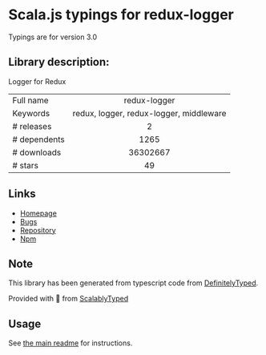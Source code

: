 
# Scala.js typings for redux-logger

Typings are for version 3.0

## Library description:
Logger for Redux

|                    |                 |
| ------------------ | :-------------: |
| Full name          | redux-logger |
| Keywords           | redux, logger, redux-logger, middleware |
| # releases         | 2 |
| # dependents       | 1265 |
| # downloads        | 36302667 |
| # stars            | 49 |

## Links
- [Homepage](https://github.com/theaqua/redux-logger#readme)
- [Bugs](https://github.com/theaqua/redux-logger/issues)
- [Repository](https://github.com/theaqua/redux-logger)
- [Npm](https://www.npmjs.com/package/redux-logger)
    


## Note
This library has been generated from typescript code from [DefinitelyTyped](https://definitelytyped.org).

Provided with :purple_heart: from [ScalablyTyped](https://github.com/oyvindberg/ScalablyTyped)

## Usage
See [the main readme](../../readme.md) for instructions.


